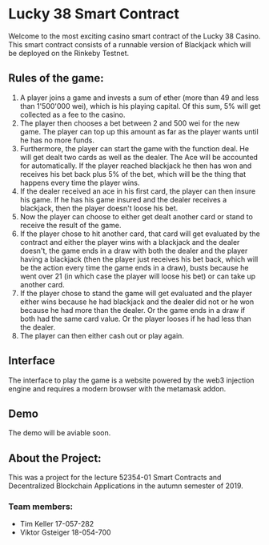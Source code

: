 # Lucky 38 Smart Contract

Welcome to the most exciting casino smart contract of the Lucky 38 Casino.
This smart contract consists of a runnable version of Blackjack which will be deployed on the Rinkeby Testnet.

## Rules of the game:

1. A player joins a game and invests a sum of ether (more than 49 and less than 1'500'000 wei), which is his playing capital. Of this sum, 5% will get collected as a fee to the casino.
2. The player then chooses a bet between 2 and 500 wei for the new game. The player can top up this amount as far as the player wants until he has no more funds.
3. Furthermore, the player can start the game with the function deal. He will get dealt two cards as well as the dealer. The Ace will be accounted for automatically. If the player reached blackjack he then has won and receives his bet back plus 5% of the bet, which will be the thing that happens every time the player wins.
4. If the dealer received an ace in his first card, the player can then insure his game. If he has his game insured and the dealer receives a blackjack, then the player doesn't loose his bet.
5. Now the player can choose to either get dealt another card or stand to receive the result of the game.
6. If the player chose to hit another card, that card will get evaluated by the contract and either the player wins with a blackjack and the dealer doesn't, the game ends in a draw with both the dealer and the player having a blackjack (then the player just receives his bet back, which will be the action every time the game ends in a draw), busts because he went over 21 (in which case the player will loose his bet) or can take up another card.
7. If the player chose to stand the game will get evaluated and the player either wins because he had blackjack and the dealer did not or he won because he had more than the dealer. Or the game ends in a draw if both had the same card value. Or the player looses if he had less than the dealer.
8. The player can then either cash out or play again.

## Interface
The interface to play the game is a website powered by the web3 injection engine and requires a modern browser with the metamask addon.

## Demo
The demo will be aviable soon.

## About the Project:
This was a project for the lecture 52354-01 Smart Contracts and Decentralized Blockchain Applications in the autumn semester of 2019.

### Team members:
  * Tim Keller 17-057-282
  * Viktor Gsteiger 18-054-700
